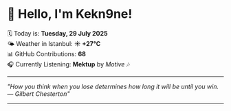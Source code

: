 # 👋 Hello, I'm Kekn9ne!

🗓️ Today is: **Tuesday, 29 July 2025**  
🌤️ Weather in Istanbul: **☀️   +27°C**  
📊 GitHub Contributions: **68**  
🎧 Currently Listening: **Mektup** by *Motive* 🎶

---

_"How you think when you lose determines how long it will be until you win. — *Gilbert Chesterton*"_

---
